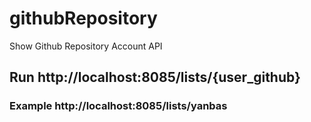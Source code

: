 # githubRepository
Show Github Repository Account API

## Run http://localhost:8085/lists/{user_github}
### Example http://localhost:8085/lists/yanbas
